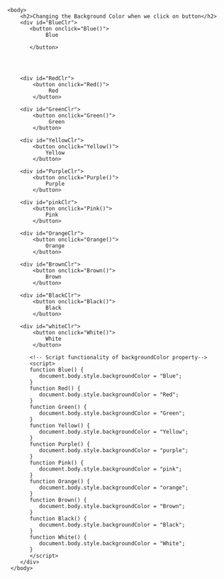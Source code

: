 <!DOCTYPE html>
<html lang="en">
  <head>
    <meta charset="utf-8">
    <title>Aishwarya assessment</title>
    <style> 
        button { 
            margin-bottom: 100px; /* Adjust the value as needed */ 
        } 
    </style> 
    



    <body>
        <h2>Changing the Background Color when we click on button</h2>
        <div id="BlueClr">
           <button onclick="Blue()">
                Blue
                
           </button>
           
           


        <div id="RedClr">
            <button onclick="Red()">
                 Red
            </button>

        <div id="GreenClr">
            <button onclick="Green()">
                 Green
            </button>

        <div id="YellowClr">
            <button onclick="Yellow()">
                Yellow
            </button>

        <div id="PurpleClr">
            <button onclick="Purple()">
                Purple
            </button>

        <div id="pinkClr">
            <button onclick="Pink()">
                Pink
            </button>

        <div id="OrangeClr">
            <button onclick="Orange()">
                Orange
            </button>

        <div id="BrownClr">
            <button onclick="Brown()">
                Brown
            </button>

        <div id="BlackClr">
            <button onclick="Black()">
                Black
            </button>

        <div id="whiteClr">
            <button onclick="White()">
                White
            </button>

           <!-- Script functionality of backgroundColor property-->
           <script>
           function Blue() {
              document.body.style.backgroundColor = "Blue";
           }
           function Red() {
              document.body.style.backgroundColor = "Red";
           }
           function Green() {
              document.body.style.backgroundColor = "Green";
           }
           function Yellow() {
              document.body.style.backgroundColor = "Yellow";
           }
           function Purple() {
              document.body.style.backgroundColor = "purple";
           }
           function Pink() {
              document.body.style.backgroundColor = "pink";
           }
           function Orange() {
              document.body.style.backgroundColor = "orange";
           }
           function Brown() {
              document.body.style.backgroundColor = "Brown";
           }
           function Black() {
              document.body.style.backgroundColor = "Black";
           }
           function White() {
              document.body.style.backgroundColor = "White";
           }
           </script>
        </div>
     </body>

 </head>
